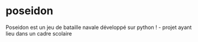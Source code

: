 # poseidon
Poseidon est un jeu de bataille navale développé sur python ! - projet ayant lieu dans un cadre scolaire

